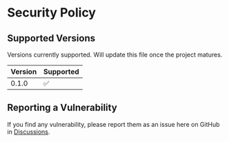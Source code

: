 # Security Policy

## Supported Versions

Versions currently supported. Will update this file once the project matures.

| Version | Supported          |
| ------- | ------------------ |
| 0.1.0   | :white_check_mark: |

## Reporting a Vulnerability

If you find any vulnerability, please report them as an issue here on GitHub in [Discussions](https://github.com/mjovanc/imperator/discussions).

